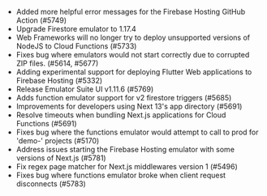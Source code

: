 - Added more helpful error messages for the Firebase Hosting GitHub Action (#5749)
- Upgrade Firestore emulator to 1.17.4
- Web Frameworks will no longer try to deploy unsupported versions of NodeJS to Cloud Functions (#5733)
- Fixes bug where emulators would not start correctly due to corrupted ZIP files. (#5614, #5677)
- Adding experimental support for deploying Flutter Web applications to Firebase Hosting (#5332)
- Release Emulator Suite UI v1.11.6 (#5769)
- Adds function emulator support for v2 firestore triggers (#5685)
- Improvements for developers using Next 13's app directory (#5691)
- Resolve timeouts when bundling Next.js applications for Cloud Functions (#5691)
- Fixes bug where the functions emulator would attempt to call to prod for 'demo-' projects (#5170)
- Address issues starting the Firebase Hosting emulator with some versions of Next.js (#5781)
- Fix regex page matcher for Next.js middlewares version 1 (#5496)
- Fixes bug where functions emulator broke when client request disconnects (#5783)

